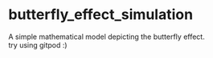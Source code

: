 # butterfly_effect_simulation
A simple mathematical model depicting the butterfly effect.  
try using gitpod :)
